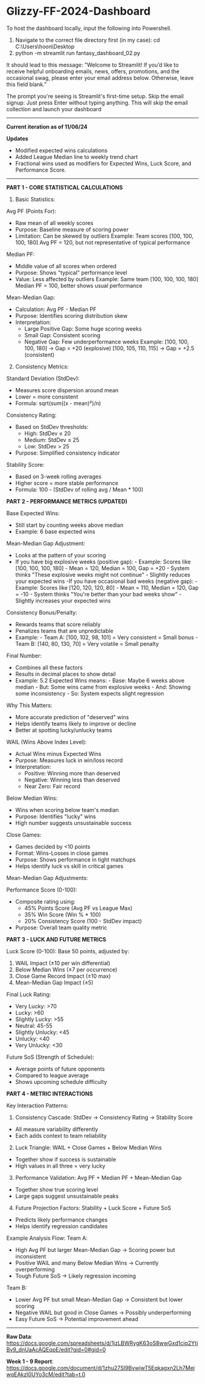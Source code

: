 # Glizzy-FF-2024-Dashboard

To host the dashboard locally, input the following into Powershell. 
1. Navigate to the correct file directory first (in my case): cd C:\Users\hoon\Desktop
2. python -m streamlit run fantasy_dashboard_02.py

It should lead to this message:
      "Welcome to Streamlit!
      If you’d like to receive helpful onboarding emails, news, offers, promotions,
      and the occasional swag, please enter your email address below. Otherwise,
      leave this field blank."

The prompt you're seeing is Streamlit's first-time setup.
Skip the email signup:
  Just press Enter without typing anything. This will skip the email collection and launch your dashboard

________

**Current iteration as of 11/06/24**

**Updates**
- Modified expected wins calculations
- Added League Median line to weekly trend chart
- Fractional wins used as modifiers for Expected Wins, Luck Score, and Performance Score.
________

**PART 1 - CORE STATISTICAL CALCULATIONS**

1. Basic Statistics:

Avg PF (Points For):
- Raw mean of all weekly scores
- Purpose: Baseline measure of scoring power
- Limitation: Can be skewed by outliers
Example: Team scores [100, 100, 100, 180]
Avg PF = 120, but not representative of typical performance

Median PF:
- Middle value of all scores when ordered
- Purpose: Shows "typical" performance level
- Value: Less affected by outliers
Example: Same team [100, 100, 100, 180]
Median PF = 100, better shows usual performance

Mean-Median Gap:
- Calculation: Avg PF - Median PF
- Purpose: Identifies scoring distribution skew
- Interpretation:
  * Large Positive Gap: Some huge scoring weeks
  * Small Gap: Consistent scoring
  * Negative Gap: Few underperformance weeks
Example: 
[100, 100, 100, 180] → Gap = +20 (explosive)
[100, 105, 110, 115] → Gap = +2.5 (consistent)

2. Consistency Metrics:

Standard Deviation (StdDev):
- Measures score dispersion around mean
- Lower = more consistent
- Formula: sqrt(sum((x - mean)²)/n)

Consistency Rating:
- Based on StdDev thresholds:
  * High: StdDev ≤ 20
  * Medium: StdDev ≤ 25
  * Low: StdDev > 25
- Purpose: Simplified consistency indicator

Stability Score:
- Based on 3-week rolling averages
- Higher score = more stable performance
- Formula: 100 - (StdDev of rolling avg / Mean * 100)

**PART 2 - PERFORMANCE METRICS (UPDATED)**

Base Expected Wins:
- Still start by counting weeks above median
- Example: 6 base expected wins

Mean-Median Gap Adjustment:
- Looks at the pattern of your scoring
- If you have big explosive weeks (positive gap):
      - Example: Scores like [100, 100, 100, 180]
      - Mean = 120, Median = 100, Gap = +20
      - System thinks "These explosive weeks might not continue"
      - Slightly reduces your expected wins
-If you have occasional bad weeks (negative gap):
      - Example: Scores like [120, 120, 120, 80]
      - Mean = 110, Median = 120, Gap = -10
      - System thinks "You're better than your bad weeks show"
      - Slightly increases your expected wins

Consistency Bonus/Penalty:
- Rewards teams that score reliably
- Penalizes teams that are unpredictable
- Example:
      - Team A: [100, 102, 98, 101] = Very consistent = Small bonus
      - Team B: [140, 80, 130, 70] = Very volatile = Small penalty

Final Number:
- Combines all these factors
- Results in decimal places to show detail
- Example: 5.2 Expected Wins means:
      - Base: Maybe 6 weeks above median
      - But: Some wins came from explosive weeks
      - And: Showing some inconsistency
      - So: System expects slight regression

Why This Matters:
- More accurate prediction of "deserved" wins
- Helps identify teams likely to improve or decline
- Better at spotting lucky/unlucky teams

WAIL (Wins Above Index Level):
- Actual Wins minus Expected Wins
- Purpose: Measures luck in win/loss record
- Interpretation:
  * Positive: Winning more than deserved
  * Negative: Winning less than deserved
  * Near Zero: Fair record

Below Median Wins:
- Wins when scoring below team's median
- Purpose: Identifies "lucky" wins
- High number suggests unsustainable success

Close Games:
- Games decided by <10 points
- Format: Wins-Losses in close games
- Purpose: Shows performance in tight matchups
- Helps identify luck vs skill in critical games

Mean-Median Gap Adjustments:


Performance Score (0-100):
- Composite rating using:
  * 45% Points Score (Avg PF vs League Max)
  * 35% Win Score (Win % * 100)
  * 20% Consistency Score (100 - StdDev impact)
- Purpose: Overall team quality metric

**PART 3 - LUCK AND FUTURE METRICS**

Luck Score (0-100):
Base 50 points, adjusted by:
1. WAIL Impact (±10 per win differential)
2. Below Median Wins (±7 per occurrence)
3. Close Game Record Impact (±10 max)
4. Mean-Median Gap Impact (±5)

Final Luck Rating:
- Very Lucky: >70
- Lucky: >60
- Slightly Lucky: >55
- Neutral: 45-55
- Slightly Unlucky: <45
- Unlucky: <40
- Very Unlucky: <30

Future SoS (Strength of Schedule):
- Average points of future opponents
- Compared to league average
- Shows upcoming schedule difficulty


**PART 4 - METRIC INTERACTIONS**

Key Interaction Patterns:

1. Consistency Cascade:
StdDev → Consistency Rating → Stability Score
- All measure variability differently
- Each adds context to team reliability

2. Luck Triangle:
WAIL + Close Games + Below Median Wins
- Together show if success is sustainable
- High values in all three = very lucky

3. Performance Validation:
Avg PF + Median PF + Mean-Median Gap
- Together show true scoring level
- Large gaps suggest unsustainable peaks

4. Future Projection Factors:
Stability + Luck Score + Future SoS
- Predicts likely performance changes
- Helps identify regression candidates

Example Analysis Flow:
Team A:
- High Avg PF but larger Mean-Median Gap
  → Scoring power but inconsistent
- Positive WAIL and many Below Median Wins
  → Currently overperforming
- Tough Future SoS
  → Likely regression incoming

Team B:
- Lower Avg PF but small Mean-Median Gap
  → Consistent but lower scoring
- Negative WAIL but good in Close Games
  → Possibly underperforming
- Easy Future SoS
  → Potential improvement ahead

________
**Raw Data**: https://docs.google.com/spreadsheets/d/1jzLBWRygK63oS8wwGxd1ciq2YtjBv9_dnUaAcAQEqpE/edit?gid=0#gid=0

**Week 1 - 9 Report**: https://docs.google.com/document/d/1zhu27Sl9BvwjwT5Eqkagxn2Lh7MejwqEAkzI0UYo3cM/edit?tab=t.0
